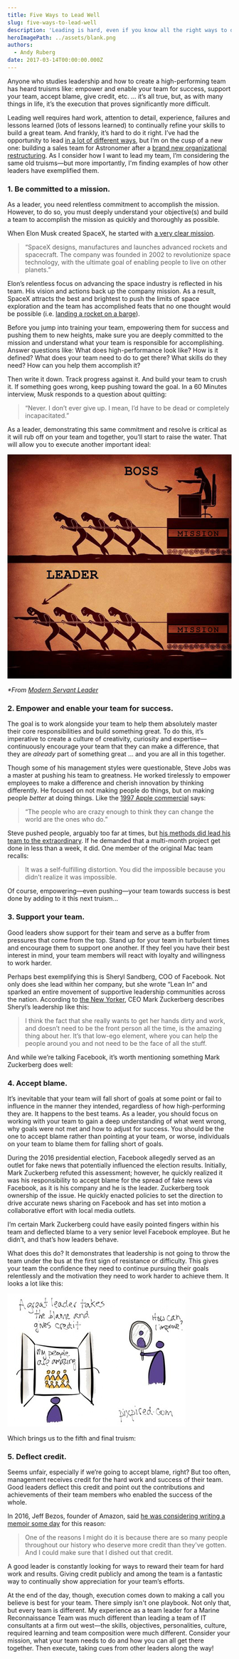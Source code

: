 ```yaml
---
title: Five Ways to Lead Well
slug: five-ways-to-lead-well
description: 'Leading is hard, even if you know all the right ways to do it. Here are five ways to lead in your organization.'
heroImagePath: ../assets/blank.png
authors:
  - Andy Ruberg
date: 2017-03-14T00:00:00.000Z
---
```


Anyone who studies leadership and how to create a high-performing team has heard truisms like: empower and enable your team for success, support your team, accept blame, give credit, etc. … it’s all true, but, as with many things in life, it’s the execution that proves significantly more difficult.

Leading well&nbsp;requires hard work, attention to detail, experience, failures and lessons learned (lots of lessons learned) to continually refine your skills to build a great team. And frankly, it’s hard to do it right. I’ve had the opportunity to lead [in a lot of different ways](https://www.astronomer.io/blog/why-i-left-big-consulting-for-a-startup), but I’m on the cusp of a new one: building a sales team for Astronomer after a [brand new organizational restructuring](https://www.astronomer.io/blog/building-an-org-chart-that-scales). As I consider how I want to lead my team, I’m considering the same old truisms—but more importantly, I'm finding examples of how other leaders have exemplified them. &nbsp;

### 1. Be committed to a mission.

As a leader, you need relentless commitment to accomplish the mission. However, to do so, you must deeply understand your&nbsp;objective(s) and build a team to accomplish the mission as quickly and thoroughly as possible.

When Elon Musk created SpaceX, he started with [a very clear mission](https://www.spacex.com/about).

> “SpaceX designs, manufactures and launches advanced rockets and spacecraft. The company was founded in 2002 to revolutionize space technology, with the ultimate goal of enabling people to live on other planets.”

Elon’s relentless focus on advancing the space industry is reflected in his team. His vision and actions back up the company mission. As a result, SpaceX attracts the best and brightest to push the limits of space exploration and the team has accomplished feats that no one thought would be possible (i.e. [landing a rocket on a barge](https://www.youtube.com/watch?v=QygpaIJclm4)).

Before you jump into training your team, empowering them for success and pushing them to new heights, make sure you are deeply committed to the mission and understand what your team is responsible for accomplishing. Answer questions like: What does high-performance look like? How is it defined? What does your team need to do to get there? What skills do they need? How can you help them accomplish it?

Then write it down. Track progress against it. And build your team to crush it. If something goes wrong, keep pushing toward the goal. In a 60 Minutes interview, Musk&nbsp;responds to a question about quitting:

> “Never. I don’t ever give up. I mean, I’d have to be dead or completely incapacitated.”

As a leader, demonstrating this same commitment and resolve is critical as it will rub off on your team and together, you’ll start to raise the water. That will allow you to execute another important ideal:

 ![boss-vs-leader-800x800.png](../assets/boss-vs-leader-800x800.png)

_\*From [Modern Servant Leader](https://modernservantleader.com/servant-leadership/bad-boss-vs-good-leader-image/)_

### 2. Empower and enable your team for success.

The goal is to work alongside your team to help them absolutely master their core responsibilities and build something great. To do this, it’s imperative to create a culture of creativity, curiosity and expertise—continuously encourage your team that they can make a difference, that they are _already_ part of something great ... and you are all in this together._&nbsp;_

Though some of his management styles were questionable, Steve Jobs was a master at pushing his team to greatness. He worked tirelessly to empower employees to make a difference and cherish innovation by thinking differently. He focused on not making people do things, but on making people _better_ at doing things. Like the [1997 Apple commercial](https://hbr.org/2012/04/the-real-leadership-lessons-of-steve-jobs) says:

> “The people who are crazy enough to think they can change the world are the ones who do.”

Steve pushed people, arguably too far at times, but [his methods did lead his team to the extraordinary](https://hbr.org/2012/04/the-real-leadership-lessons-of-steve-jobs). If he demanded that a multi-month project get done in less than a week, it did. One member of the original Mac team recalls:

> It was a self-fulfilling distortion. You did the impossible because you didn’t realize it was impossible.

Of course, empowering—even pushing—your team towards success is best done by adding to it this next truism..._&nbsp;_

### 3. Support your team.

Good leaders show support for their team and serve as a buffer from pressures that come from the top. Stand up for your team in turbulent times and encourage them to support one another. If they feel you have their best interest in mind, your team members will react with loyalty and willingness to work harder.

Perhaps best exemplifying this is Sheryl Sandberg, COO of Facebook. Not only does she lead within her company, but she wrote “Lean In” and sparked an entire movement of supportive leadership communities across the nation. According to [the New Yorker](https://www.newyorker.com/magazine/2011/07/11/a-womans-place-ken-auletta), CEO Mark Zuckerberg describes Sheryl’s leadership like this:

> I think the fact that she really wants to get her hands dirty and work, and doesn’t need to be the front person all the time, is the amazing thing about her. It’s that low-ego element, where you can help the people around you and not need to be the face of all the stuff.

And while we’re talking Facebook, it’s worth mentioning something Mark Zuckerberg does well:

### 4. Accept blame.

It’s inevitable that your team will fall short of goals at some point or fail to influence in the manner they intended, regardless of how high-performing they are. It happens to the best teams. As a leader, you should focus on working with your team to gain a deep understanding of what went wrong, why goals were not met and how to adjust for success. You should be the one to accept blame rather than pointing at your team, or worse, individuals on your team to blame them for falling short of goals._&nbsp;_

During the 2016 presidential election, Facebook allegedly served&nbsp;as an outlet for fake news that potentially influenced the election results. Initially, Mark Zuckerberg refuted this assessment; however, he quickly realized it was his responsibility to accept blame for the spread of fake news via Facebook, as it is his company and he is the leader. Zuckerberg&nbsp;took ownership of the issue. He quickly enacted policies to set the direction to drive accurate news sharing on Facebook and has set into motion a collaborative effort with local media outlets._&nbsp;_

I’m certain Mark Zuckerberg could have easily pointed fingers within his team and deflected blame to a very senior level Facebook employee. But he didn’t, and that’s how leaders behave.

What does this do? It demonstrates that leadership is not going to throw the team under the bus at the first sign of resistance or difficulty. This&nbsp;gives your team the confidence they need to continue pursuing their goals relentlessly and the motivation they need to work harder to achieve them. It looks a lot like this: &nbsp;_&nbsp;_

_![20130507-132258.jpg](../assets/20130507-132258.jpg)_

Which brings us to the fifth and final truism:

### 5.&nbsp;Deflect credit.  

Seems unfair, especially if we’re going to accept blame, right? But too often, management receives credit for the hard work and success of their team. Good leaders deflect this credit and point out the contributions and achievements of their team members who enabled the success of the whole. _&nbsp;_

In 2016, Jeff Bezos, founder of Amazon, said [he was considering writing a memoir some day](https://www.pjstar.com/business/20160521/one-reason-why-amazon-ceo-jeff-bezos-says-he-may-want-to-write-his-own-book-amzn) for this reason:

> One of the reasons I might do it is because there are so many people throughout our history who deserve more credit than they've gotten. And I could make sure that I dished out that credit._&nbsp;_

A good leader is constantly looking for ways to reward their team for hard work and results. Giving credit publicly and among the team is a fantastic way to continually show appreciation for your team’s efforts.

At the end of the day, though, execution comes down to making a call you believe is best for your team. There simply isn't one playbook. Not only that, but every team is different. My experience as a team leader for a Marine Reconnaissance Team was much different than leading a team of IT consultants at a firm out west—the skills, objectives, personalities, culture, required learning and team composition were much different. Consider your mission, what your team needs to do and how you can all get there together. Then execute, taking cues from other leaders along the way!

